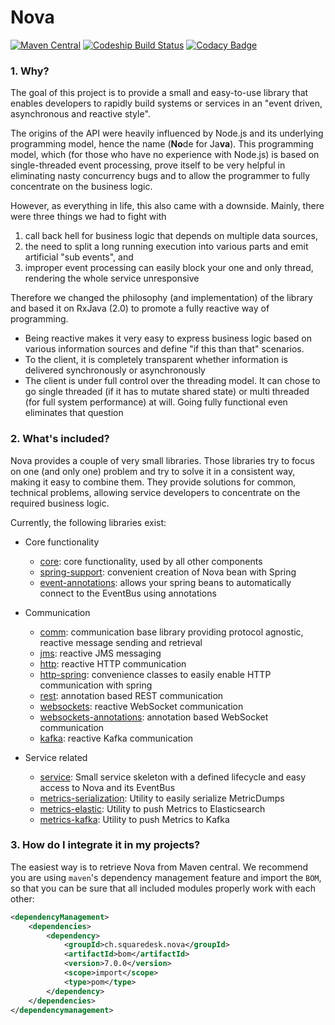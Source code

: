 # Nova

[![Maven Central](https://maven-badges.herokuapp.com/maven-central/ch.squaredesk.nova/bom/badge.svg?style=plastic)](https://maven-badges.herokuapp.com/maven-central/ch.squaredesk.nova/bom)
[![Codeship Build Status](https://app.codeship.com/projects/2283d970-1edb-0135-0041-4ec1c01dd1d7/status?branch=master)](https://app.codeship.com/projects/220890)
[![Codacy Badge](https://api.codacy.com/project/badge/Grade/46d98c14e90b472b8bc550deb0869c72)](https://www.codacy.com/app/oli-d/nova?utm_source=github.com&amp;utm_medium=referral&amp;utm_content=oli-d/nova&amp;utm_campaign=Badge_Grade)

### 1. Why?
The goal of this project is to provide a small and easy-to-use 
library that enables developers to rapidly build systems or 
services in an "event driven, asynchronous and reactive style". 

The origins of the API were heavily influenced by Node.js and 
its underlying programming model, hence the name (**No**de for
Ja**va**). This programming model, which (for those who have 
no experience with Node.js) is based on single-threaded event 
processing, prove itself to be very helpful in eliminating 
nasty concurrency bugs and to allow the programmer to fully 
concentrate on the business logic.

However, as everything in life, this also came with a downside.
Mainly, there were three things we had to fight with 
1. call back hell for business logic that depends on multiple
data sources,
1. the need to split a long running execution into various parts
and emit artificial "sub events", and 
1. improper event processing can easily block your one and only
 thread, rendering the whole service unresponsive
 
Therefore we changed the philosophy (and implementation) of the 
library and based it on RxJava (2.0) to promote a fully reactive
way of programming.
 
* Being reactive makes it very easy to express business logic based
on various information sources and define "if this than that" scenarios.
* To the client, it is completely transparent whether information is
delivered synchronously or asynchronously 
* The client is under full control over the threading model. It can
 chose to go single threaded (if it has to mutate shared state) or
 multi threaded (for full system performance) at will. Going 
 fully functional even eliminates that question  


### 2. What's included?

Nova provides a couple of very small libraries. Those libraries try to focus on one (and only one) problem and try to
solve it in a consistent way, making it easy to combine them. They provide solutions for common, technical problems, 
allowing service developers to concentrate on the required business logic. 

Currently, the following libraries exist:

- Core functionality
  * [core](./core/README.md): core functionality, used by all other components
  * [spring-support](./spring-support/README.md): convenient creation of Nova bean with Spring
  * [event-annotations](./event-annotations/README.md): allows your spring beans to automatically connect to the EventBus using annotations

- Communication
  * [comm](./comm/README.md): communication base library providing protocol agnostic, reactive message sending and retrieval
  * [jms](./jms/README.md): reactive JMS messaging
  * [http](./http/README.md): reactive HTTP communication
  * [http-spring](./http-spring/README.md): convenience classes to easily enable HTTP communication with spring
  * [rest](./rest/README.md): annotation based REST communication
  * [websockets](./websockets/README.md): reactive WebSocket communication
  * [websockets-annotations](./websockets-annotations/README.md): annotation based WebSocket communication
  * [kafka](./kafka/README.md): reactive Kafka communication

- Service related
  * [service](./service/README.md): Small service skeleton with a defined lifecycle and easy access to Nova and its EventBus 
  * [metrics-serialization](./metrics-serialization/README.md): Utility to easily serialize MetricDumps
  * [metrics-elastic](./metrics-elastic/README.md): Utility to push Metrics to Elasticsearch
  * [metrics-kafka](./metrics-kafka/README.md): Utility to push Metrics to Kafka

### 3. How do I integrate it in my projects?

The easiest way is to retrieve Nova from Maven central. We recommend you are using
```maven```'s dependency management feature and import the ```BOM```, so that
you can be sure that all included modules properly work with each other:

```xml
<dependencyManagement>
    <dependencies>
        <dependency>
            <groupId>ch.squaredesk.nova</groupId>
            <artifactId>bom</artifactId>
            <version>7.0.0</version>
            <scope>import</scope>
            <type>pom</type>
        </dependency>
    </dependencies>
</dependencymanagement>
```
